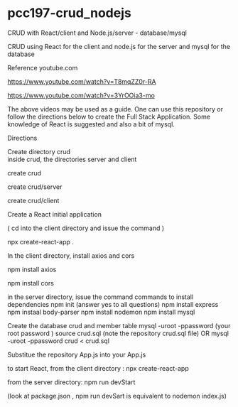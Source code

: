 # pcc197-crud_nodejs
CRUD with React/client and Node.js/server - database/mysql

CRUD using React for the client and node.js for the server
and mysql for the database

Reference youtube.com

https://www.youtube.com/watch?v=T8mqZZ0r-RA

https://www.youtube.com/watch?v=3YrOOia3-mo

The above videos may be used as a guide. One can use this repository or
follow the directions below to create the Full Stack Application.
Some knowledge of React is suggested and also a bit of mysql.

Directions  <p>

Create directory crud <br>
inside crud, the directories server and client

create crud
  
create crud/server
  
create crud/client

Create a React initial application 
  
( cd into the client directory and issue the command )
  
npx create-react-app . 

In the client directory, install axios and cors
  
npm install axios
  
npm install cors


in the server directory, issue the command commands to install dependencies
npm init (answer yes to all questions)
npm install express
npm instaal body-parser
npm install nodemon
npm install mysql

Create the database crud and member table
mysql -uroot -ppassword           (your root password )
source crud.sql 
(note the repository crud.sql file)
OR
mysql -uroot -ppassword crud < crud.sql

Substitue the repository App.js into your App.js



to start React, 
from the client directory :  npx create-react-app

from the server directory: npm run devStart
                                       
(look at package.json , npm run devSart is equivalent to nodemon index.js)



